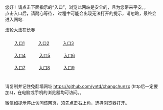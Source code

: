 您好！请点击下面指示的“入口”，浏览此网站是安全的，且为您带来平安。。 <br/>
点击入口后，请耐心等待， 过程中可能会出现无法打开的提示，请忽略，最终会进入网站. </br>

法轮大法在长春<br/>
<div style="padding:10px"><a style="margin:20px" target="_blank" href="https://dojzmv7ruet2p.cloudfront.net/2Qpsp?fxeeik" id="ccLink1" rel="nofollow">入口1</a> <a target="_blank" style="margin:20px" href="https://d2vw7n9w2ckxbd.cloudfront.net/2Qpsp?hkrntd" id="ccLink2" rel="nofollow">入口2</a> <a style="margin:20px" target="_blank" href="https://d15ybd752snacg.cloudfront.net/2Qpsp?hduqeayl" id="ccLink3" rel="nofollow">入口3</a></div>

<div style="padding:10px" ><a style="margin:20px" target="_blank" href="https://dojzmv7ruet2p.cloudfront.net/2Qpsp?fxeeik" id="ccLink4" rel="nofollow">入口4</a> <a style="margin:20px" href="https://d2vw7n9w2ckxbd.cloudfront.net/2Qpsp?hkrntd" target="_blank" id="ccLink5" rel="nofollow">入口5</a> <a style="margin:20px" href="https://d15ybd752snacg.cloudfront.net/2Qpsp?hduqeayl" target="_blank" id="ccLink6" rel="nofollow">入口6</a></div>

<div style="padding:10px"><a style="margin:20px" target="_blank" href="https://dojzmv7ruet2p.cloudfront.net/2Qpsp?fxeeik" id="ccLink7" rel="nofollow">入口7</a> <a style="margin:20px" href="https://d2vw7n9w2ckxbd.cloudfront.net/2Qpsp?hkrntd" target="_blank" id="ccLink8" rel="nofollow">入口8</a> <a style="margin:20px" target="_blank" href="https://d15ybd752snacg.cloudfront.net/2Qpsp?hduqeayl" id="ccLink9" rel="nofollow">入口9</a></div>

<br/>



请复制并记住免翻墙网址 https://github.com/yntd/changchunzx (http后一定要加s)，在电脑或手机的浏览器均可访问。。<br/>

微信如提示停止访问该网页，须先点击右上角，选择浏览器打开。
